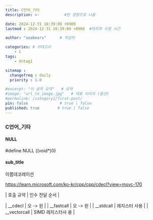 ```yaml
---
title: C언어_기타
description: >-           #한 문장으로 나옴

date: 2024-12-31 10:39:09 +0900
lastmod : 2024-12-31 10:39:09 +0900  #마지막 수정 시간

author: "seabears"      # 작성자

categories: # 카테고리
    - C
tags: 
    - Untag1

sitemap :
  changefreq : daily
  priority : 1.0

#excerpt: "이 글의 요약"   # 요약
#image: "url_to_image.jpg"   # 대표 이미지 (옵션)
#permalink: /category1/first-post/
pin: false              # true | false
published: true        # true | false
---
```


### C언어_기타

#### NULL
#define NULL ((void*)0)

#### sub_title

이름데코레이션

https://learn.microsoft.com/ko-kr/cpp/cpp/cdecl?view=msvc-170

| 호출 규약 | 인수 전달 순서 | 

| __cdecl       | 오 -> 왼            |
| __fastcall    | 오 -> 왼            |
| __stdcall     | 레지스터 사용       |
| __vectorcall  | SIMD 레지스터사 용    |


